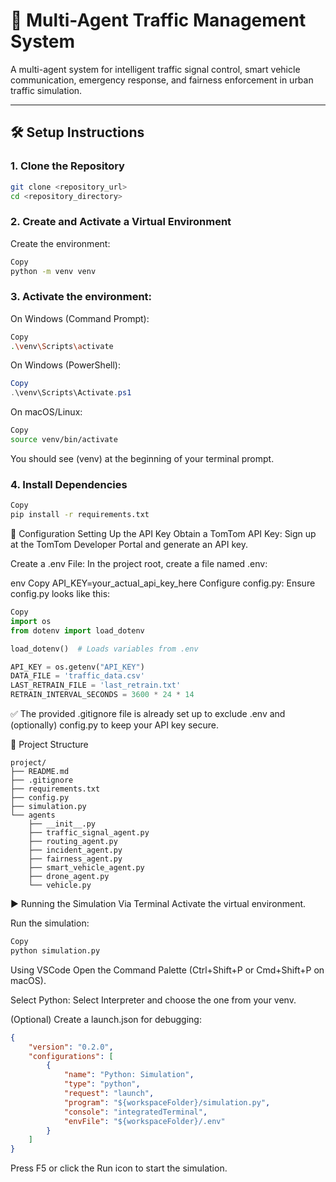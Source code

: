 # 🚦 Multi-Agent Traffic Management System

A multi-agent system for intelligent traffic signal control, smart vehicle communication, emergency response, and fairness enforcement in urban traffic simulation.

---

## 🛠️ Setup Instructions

### 1. Clone the Repository

```bash
git clone <repository_url>
cd <repository_directory>
```

### 2. Create and Activate a Virtual Environment
Create the environment:

```bash
Copy
python -m venv venv
```

### 3. Activate the environment:

On Windows (Command Prompt):

```bash
Copy
.\venv\Scripts\activate
```

On Windows (PowerShell):

```powershell
Copy
.\venv\Scripts\Activate.ps1
```

On macOS/Linux:

```bash
Copy
source venv/bin/activate
```

You should see (venv) at the beginning of your terminal prompt.

### 4. Install Dependencies

```bash
Copy
pip install -r requirements.txt
```

🔐 Configuration
Setting Up the API Key
Obtain a TomTom API Key:
Sign up at the TomTom Developer Portal and generate an API key.

Create a .env File:
In the project root, create a file named .env:

env
Copy
API_KEY=your_actual_api_key_here
Configure config.py:
Ensure config.py looks like this:

```python
Copy
import os
from dotenv import load_dotenv

load_dotenv()  # Loads variables from .env

API_KEY = os.getenv("API_KEY")
DATA_FILE = 'traffic_data.csv'
LAST_RETRAIN_FILE = 'last_retrain.txt'
RETRAIN_INTERVAL_SECONDS = 3600 * 24 * 14
```

✅ The provided .gitignore file is already set up to exclude .env and (optionally) config.py to keep your API key secure.

📁 Project Structure
```plaintext
project/
├── README.md
├── .gitignore
├── requirements.txt
├── config.py
├── simulation.py
└── agents
    ├── __init__.py
    ├── traffic_signal_agent.py
    ├── routing_agent.py
    ├── incident_agent.py
    ├── fairness_agent.py
    ├── smart_vehicle_agent.py
    ├── drone_agent.py
    └── vehicle.py
```

▶️ Running the Simulation
Via Terminal
Activate the virtual environment.

Run the simulation:

```bash
Copy
python simulation.py
```

Using VSCode
Open the Command Palette (Ctrl+Shift+P or Cmd+Shift+P on macOS).

Select Python: Select Interpreter and choose the one from your venv.

(Optional) Create a launch.json for debugging:

```json
{
    "version": "0.2.0",
    "configurations": [
        {
            "name": "Python: Simulation",
            "type": "python",
            "request": "launch",
            "program": "${workspaceFolder}/simulation.py",
            "console": "integratedTerminal",
            "envFile": "${workspaceFolder}/.env"
        }
    ]
}
```

Press F5 or click the Run icon to start the simulation.
